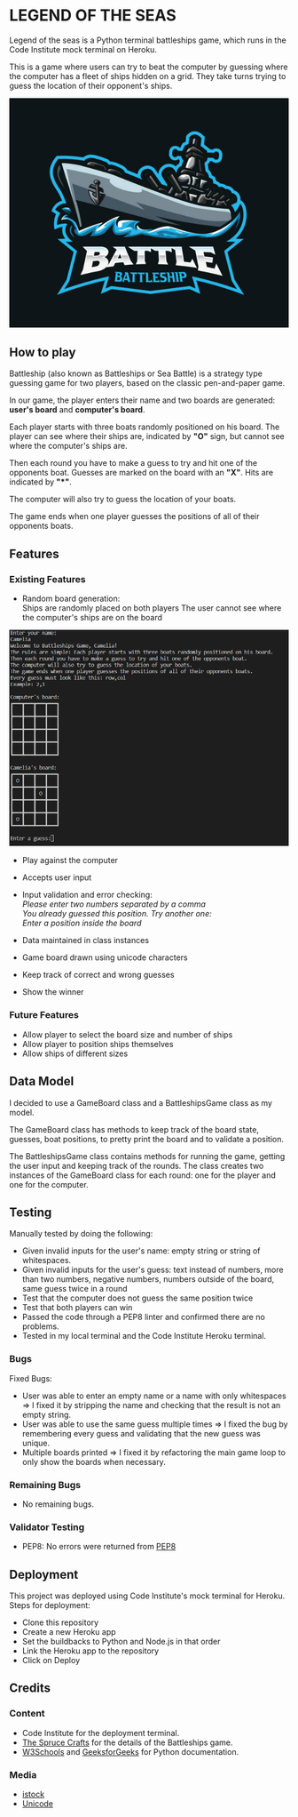# LEGEND OF THE SEAS


Legend of the seas is a Python terminal battleships game, which runs in the Code Institute mock terminal on Heroku.

This is a game where users can try to beat the computer by guessing where the computer has a fleet of ships hidden on a grid. They take turns trying to guess the location of their opponent's ships.

![Battleship](images/battleship.jpg)

## How to play
Battleship (also known as Battleships or Sea Battle) is a strategy type guessing game for two players, based on the classic pen-and-paper game.

In our game, the player enters their name and two boards are generated: **user's board** and **computer's board**.

Each player starts with three boats randomly positioned on his board.
The player can see where their ships are, indicated by **"O"** sign, but cannot see where the computer's ships are.

Then each round you have to make a guess to try and hit one of the opponents boat.
Guesses are marked on the board with an **"X"**. Hits are indicated by **"*"**.

The computer will also try to guess the location of your boats.

The game ends when one player guesses the positions of all of their opponents boats.


## Features
### Existing Features
- Random board generation: \
Ships are randomly placed on both players
The user cannot see where the computer's ships are on the board

![Start the Game](images/let_the_game_start.png)

- Play against the computer
- Accepts user input
- Input validation and error checking: \
*Please enter two numbers separated by a comma* \
*You already guessed this position. Try another one:* \
*Enter a position inside the board*

- Data maintained in class instances
- Game board drawn using unicode characters
- Keep track of correct and wrong guesses
- Show the winner


### Future Features
- Allow player to select the board size and number of ships
- Allow player to position ships themselves
- Allow ships of different sizes

## Data Model
I decided to use a GameBoard class and a BattleshipsGame class as my model. 

The GameBoard class has methods to keep track of the board state, guesses, boat positions, to pretty print the board and to validate a position.

The BattleshipsGame class contains methods for running the game, getting the user input and keeping track of the rounds.
The class creates two instances of the GameBoard class for each round: one for the player and one for the computer.

## Testing

Manually tested by doing the following:
- Given invalid inputs for the user's name: empty string or string of whitespaces.
- Given invalid inputs for the user's guess: text instead of numbers, more than two numbers, negative numbers, numbers outside of the board, same guess twice in a round
- Test that the computer does not guess the same position twice
- Test that both players can win
- Passed the code through a PEP8 linter and confirmed there are no problems.
- Tested in my local terminal and the Code Institute Heroku terminal.

### Bugs
Fixed Bugs:
- User was able to enter an empty name or a name with only whitespaces => I fixed it by stripping the name and checking that the result is not an empty string.
- User was able to use the same guess multiple times => I fixed the bug by remembering every guess and validating that the new guess was unique.
- Multiple boards printed => I fixed it by refactoring the main game loop to only show the boards when necessary.

### Remaining Bugs
- No remaining bugs.

### Validator Testing
- PEP8:
No errors were returned from [PEP8](https://pep8ci.herokuapp.com/)

## Deployment
This project was deployed using Code Institute's mock terminal for Heroku.
Steps for deployment:
- Clone this repository
- Create a new Heroku app
- Set the buildbacks to Python and Node.js in that order
- Link the Heroku app to the repository
- Click on Deploy

## Credits
### Content
- Code Institute for the deployment terminal.
- [The Spruce Crafts](https://www.thesprucecrafts.com/the-basic-rules-of-battleship-411069) for the details of the Battleships game.
- [W3Schools](https://www.w3schools.com) and [GeeksforGeeks](https://www.geeksforgeeks.org) for Python documentation.

### Media
- [istock](https://www.istockphoto.com)
- [Unicode](https://old.unicode-table.com/en/blocks/box-drawing/)
